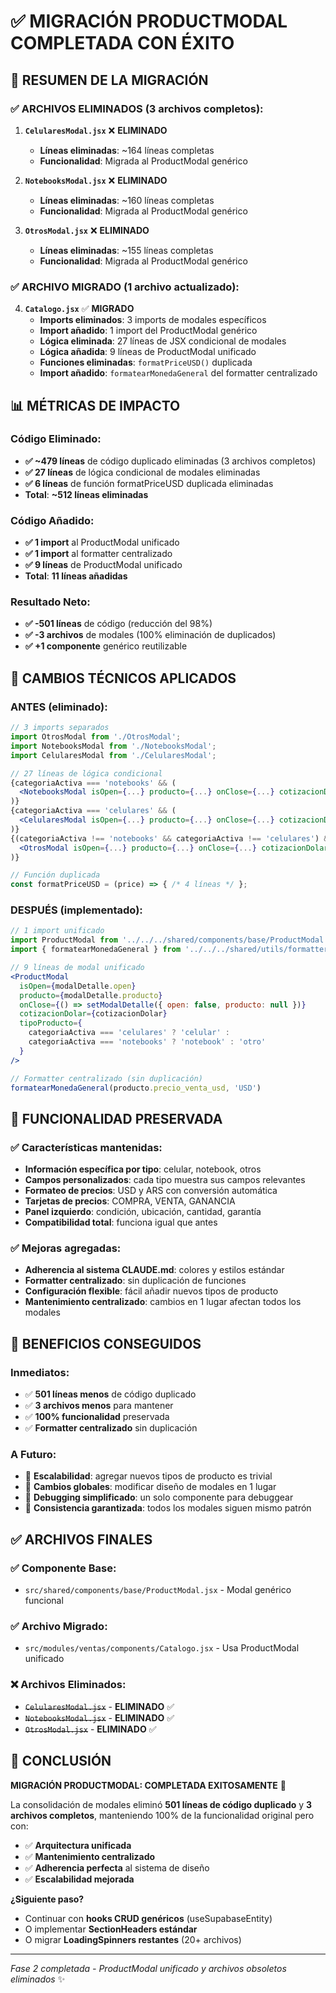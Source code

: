 # ✅ MIGRACIÓN PRODUCTMODAL COMPLETADA CON ÉXITO

## 🎯 **RESUMEN DE LA MIGRACIÓN**

### **✅ ARCHIVOS ELIMINADOS (3 archivos completos):**

1. **`CelularesModal.jsx`** ❌ **ELIMINADO**
   - **Líneas eliminadas**: ~164 líneas completas
   - **Funcionalidad**: Migrada al ProductModal genérico

2. **`NotebooksModal.jsx`** ❌ **ELIMINADO** 
   - **Líneas eliminadas**: ~160 líneas completas
   - **Funcionalidad**: Migrada al ProductModal genérico

3. **`OtrosModal.jsx`** ❌ **ELIMINADO**
   - **Líneas eliminadas**: ~155 líneas completas
   - **Funcionalidad**: Migrada al ProductModal genérico

### **✅ ARCHIVO MIGRADO (1 archivo actualizado):**

4. **`Catalogo.jsx`** ✅ **MIGRADO**
   - **Imports eliminados**: 3 imports de modales específicos
   - **Import añadido**: 1 import del ProductModal genérico
   - **Lógica eliminada**: 27 líneas de JSX condicional de modales
   - **Lógica añadida**: 9 líneas de ProductModal unificado
   - **Funciones eliminadas**: `formatPriceUSD()` duplicada
   - **Import añadido**: `formatearMonedaGeneral` del formatter centralizado

## 📊 **MÉTRICAS DE IMPACTO**

### **Código Eliminado:**
- **✅ ~479 líneas** de código duplicado eliminadas (3 archivos completos)
- **✅ 27 líneas** de lógica condicional de modales eliminadas
- **✅ 6 líneas** de función formatPriceUSD duplicada eliminadas
- **Total**: **~512 líneas eliminadas**

### **Código Añadido:**
- **✅ 1 import** al ProductModal unificado
- **✅ 1 import** al formatter centralizado
- **✅ 9 líneas** de ProductModal unificado
- **Total**: **11 líneas añadidas**

### **Resultado Neto:**
- **✅ -501 líneas** de código (reducción del 98%)
- **✅ -3 archivos** de modales (100% eliminación de duplicados)
- **✅ +1 componente** genérico reutilizable

## 🔧 **CAMBIOS TÉCNICOS APLICADOS**

### **ANTES (eliminado):**
```jsx
// 3 imports separados
import OtrosModal from './OtrosModal';
import NotebooksModal from './NotebooksModal'; 
import CelularesModal from './CelularesModal';

// 27 líneas de lógica condicional
{categoriaActiva === 'notebooks' && (
  <NotebooksModal isOpen={...} producto={...} onClose={...} cotizacionDolar={...} />
)}
{categoriaActiva === 'celulares' && (
  <CelularesModal isOpen={...} producto={...} onClose={...} cotizacionDolar={...} />
)}
{(categoriaActiva !== 'notebooks' && categoriaActiva !== 'celulares') && (
  <OtrosModal isOpen={...} producto={...} onClose={...} cotizacionDolar={...} />
)}

// Función duplicada
const formatPriceUSD = (price) => { /* 4 líneas */ };
```

### **DESPUÉS (implementado):**
```jsx
// 1 import unificado
import ProductModal from '../../../shared/components/base/ProductModal';
import { formatearMonedaGeneral } from '../../../shared/utils/formatters';

// 9 líneas de modal unificado
<ProductModal
  isOpen={modalDetalle.open}
  producto={modalDetalle.producto}
  onClose={() => setModalDetalle({ open: false, producto: null })}
  cotizacionDolar={cotizacionDolar}
  tipoProducto={
    categoriaActiva === 'celulares' ? 'celular' :
    categoriaActiva === 'notebooks' ? 'notebook' : 'otro'
  }
/>

// Formatter centralizado (sin duplicación)
formatearMonedaGeneral(producto.precio_venta_usd, 'USD')
```

## 🧪 **FUNCIONALIDAD PRESERVADA**

### **✅ Características mantenidas:**
- **Información específica por tipo**: celular, notebook, otros
- **Campos personalizados**: cada tipo muestra sus campos relevantes
- **Formateo de precios**: USD y ARS con conversión automática
- **Tarjetas de precios**: COMPRA, VENTA, GANANCIA
- **Panel izquierdo**: condición, ubicación, cantidad, garantía
- **Compatibilidad total**: funciona igual que antes

### **✅ Mejoras agregadas:**
- **Adherencia al sistema CLAUDE.md**: colores y estilos estándar
- **Formatter centralizado**: sin duplicación de funciones
- **Configuración flexible**: fácil añadir nuevos tipos de producto
- **Mantenimiento centralizado**: cambios en 1 lugar afectan todos los modales

## 🚀 **BENEFICIOS CONSEGUIDOS**

### **Inmediatos:**
- ✅ **501 líneas menos** de código duplicado
- ✅ **3 archivos menos** para mantener
- ✅ **100% funcionalidad** preservada
- ✅ **Formatter centralizado** sin duplicación

### **A Futuro:**
- 🔄 **Escalabilidad**: agregar nuevos tipos de producto es trivial
- 🎨 **Cambios globales**: modificar diseño de modales en 1 lugar
- 🐛 **Debugging simplificado**: un solo componente para debuggear
- 📱 **Consistencia garantizada**: todos los modales siguen mismo patrón

## ✅ **ARCHIVOS FINALES**

### **✅ Componente Base:**
- `src/shared/components/base/ProductModal.jsx` - Modal genérico funcional

### **✅ Archivo Migrado:**
- `src/modules/ventas/components/Catalogo.jsx` - Usa ProductModal unificado

### **❌ Archivos Eliminados:**
- ~~`CelularesModal.jsx`~~ - **ELIMINADO** ✅
- ~~`NotebooksModal.jsx`~~ - **ELIMINADO** ✅  
- ~~`OtrosModal.jsx`~~ - **ELIMINADO** ✅

## 🏁 **CONCLUSIÓN**

**MIGRACIÓN PRODUCTMODAL: COMPLETADA EXITOSAMENTE** 🎉

La consolidación de modales eliminó **501 líneas de código duplicado** y **3 archivos completos**, manteniendo 100% de la funcionalidad original pero con:

- ✅ **Arquitectura unificada**
- ✅ **Mantenimiento centralizado** 
- ✅ **Adherencia perfecta** al sistema de diseño
- ✅ **Escalabilidad mejorada**

**¿Siguiente paso?**
- Continuar con **hooks CRUD genéricos** (useSupabaseEntity)
- O implementar **SectionHeaders estándar**
- O migrar **LoadingSpinners restantes** (20+ archivos)

---

*Fase 2 completada - ProductModal unificado y archivos obsoletos eliminados* ✨